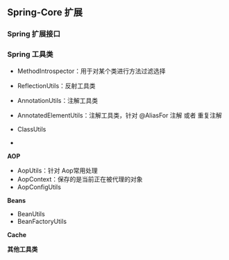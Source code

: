 ## Spring-Core 扩展





### Spring 扩展接口



### Spring 工具类

- MethodIntrospector：用于对某个类进行方法过滤选择

- ReflectionUtils：反射工具类

- AnnotationUtils：注解工具类

- AnnotatedElementUtils：注解工具类，针对  @AliasFor 注解 或者 重复注解 

- ClassUtils

- 

  



**AOP**

- AopUtils：针对 Aop常用处理
- AopContext：保存的是当前正在被代理的对象
- AopConfigUtils

**Beans**

- BeanUtils
- BeanFactoryUtils

**Cache**

**其他工具类**

```

```


